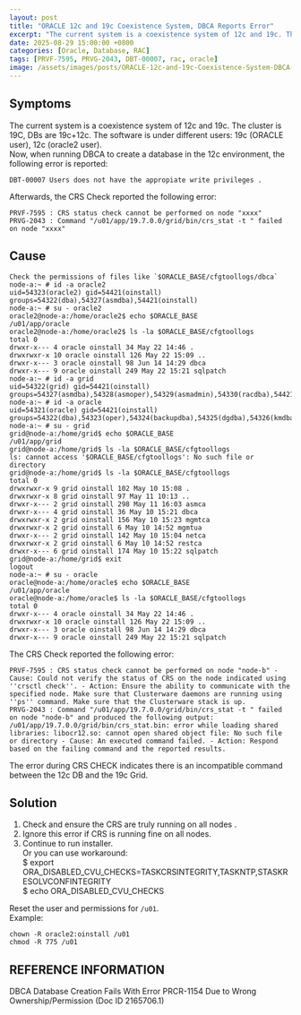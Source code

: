 ```yaml
---
layout: post
title: "ORACLE 12c and 19c Coexistence System, DBCA Reports Error"
excerpt: "The current system is a coexistence system of 12c and 19c. The cluster is 19C, DBs are 19c+12c. The software is under different users: 19c (ORACLE user), 12c (oracle2 user).Now, when running DBCA to create a database in the 12c environment, the following error is reported:DBT-00007 Users does not have the appropiate write privileges ."
date: 2025-08-29 15:00:00 +0800
categories: [Oracle, Database, RAC]
tags: [PRVF-7595, PRVG-2043, DBT-00007, rac, oracle]
image: /assets/images/posts/ORACLE-12c-and-19c-Coexistence-System-DBCA-Reports-Error.jpg
---
```


## Symptoms  
The current system is a coexistence system of 12c and 19c. The cluster is 19C, DBs are 19c+12c. The software is under different users: 19c (ORACLE user), 12c (oracle2 user).  
Now, when running DBCA to create a database in the 12c environment, the following error is reported:  
```
DBT-00007 Users does not have the appropiate write privileges .  
```
Afterwards, the CRS Check reported the following error:  
```
PRVF-7595 : CRS status check cannot be performed on node "xxxx"
PRVG-2043 : Command "/u01/app/19.7.0.0/grid/bin/crs_stat -t " failed on node "xxxx"
```

## Cause  
```
Check the permissions of files like `$ORACLE_BASE/cfgtoollogs/dbca`
node-a:~ # id -a oracle2
uid=54323(oracle2) gid=54421(oinstall) groups=54322(dba),54327(asmdba),54421(oinstall)
node-a:~ # su - oracle2
oracle2@node-a:/home/oracle2$ echo $ORACLE_BASE
/u01/app/oracle
oracle2@node-a:/home/oracle2$ ls -la $ORACLE_BASE/cfgtoollogs
total 0
drwxr-x--- 4 oracle oinstall 34 May 22 14:46 .
drwxrwxr-x 10 oracle oinstall 126 May 22 15:09 ..
drwxr-x--- 3 oracle oinstall 98 Jun 14 14:29 dbca
drwxr-x--- 9 oracle oinstall 249 May 22 15:21 sqlpatch
node-a:~ # id -a grid
uid=54322(grid) gid=54421(oinstall) groups=54327(asmdba),54328(asmoper),54329(asmadmin),54330(racdba),54421(oinstall)
node-a:~ # id -a oracle
uid=54321(oracle) gid=54421(oinstall) groups=54322(dba),54323(oper),54324(backupdba),54325(dgdba),54326(kmdba),54327(asmdba),54328(asmoper),54330(racdba),54421(oinstall)
node-a:~ # su - grid
grid@node-a:/home/grid$ echo $ORACLE_BASE
/u01/app/grid
grid@node-a:/home/grid$ ls -la $ORACLE_BASE/cfgtoollogs
ls: cannot access '$ORACLE_BASE/cfgtoollogs': No such file or directory
grid@node-a:/home/grid$ ls -la $ORACLE_BASE/cfgtoollogs
total 0
drwxrwxr-x 9 grid oinstall 102 May 10 15:08 .
drwxrwxr-x 8 grid oinstall 97 May 11 10:13 ..
drwxr-x--- 2 grid oinstall 298 May 11 16:03 asmca
drwxr-x--- 4 grid oinstall 36 May 10 15:21 dbca
drwxrwxr-x 2 grid oinstall 156 May 10 15:23 mgmtca
drwxrwxr-x 2 grid oinstall 6 May 10 14:52 mgmtua
drwxr-x--- 2 grid oinstall 142 May 10 15:04 netca
drwxrwxr-x 2 grid oinstall 6 May 10 14:52 restca
drwxr-x--- 6 grid oinstall 174 May 10 15:22 sqlpatch
grid@node-a:/home/grid$ exit
logout
node-a:~ # su - oracle
oracle@node-a:/home/oracle$ echo $ORACLE_BASE
/u01/app/oracle
oracle@node-a:/home/oracle$ ls -la $ORACLE_BASE/cfgtoollogs
total 0
drwxr-x--- 4 oracle oinstall 34 May 22 14:46 .
drwxrwxr-x 10 oracle oinstall 126 May 22 15:09 ..
drwxr-x--- 3 oracle oinstall 98 Jun 14 14:29 dbca
drwxr-x--- 9 oracle oinstall 249 May 22 15:21 sqlpatch
```

The CRS Check reported the following error:  
```
PRVF-7595 : CRS status check cannot be performed on node "node-b" - Cause: Could not verify the status of CRS on the node indicated using ''crsctl check''. - Action: Ensure the ability to communicate with the specified node. Make sure that Clusterware daemons are running using ''ps'' command. Make sure that the Clusterware stack is up.
PRVG-2043 : Command "/u01/app/19.7.0.0/grid/bin/crs_stat -t " failed on node "node-b" and produced the following output: /u01/app/19.7.0.0/grid/bin/crs_stat.bin: error while loading shared libraries: libocr12.so: cannot open shared object file: No such file or directory - Cause: An executed command failed. - Action: Respond based on the failing command and the reported results.
```
The error during CRS CHECK indicates there is an incompatible command between the 12c DB and the 19c Grid.  

## Solution  
1. Check and ensure the CRS are truly running on all nodes .  
2. Ignore this error if CRS is running fine on all nodes.  
3. Continue to run installer.  
Or you can use workaround:  
$ export ORA_DISABLED_CVU_CHECKS=TASKCRSINTEGRITY,TASKNTP,STASKRESOLVCONFINTEGRITY  
$ echo ORA_DISABLED_CVU_CHECKS  

Reset the user and permissions for `/u01`.  
Example:  
```
chown -R oracle2:oinstall /u01
chmod -R 775 /u01
```

## REFERENCE INFORMATION  
DBCA Database Creation Fails With Error PRCR-1154 Due to Wrong Ownership/Permission (Doc ID 2165706.1)  
